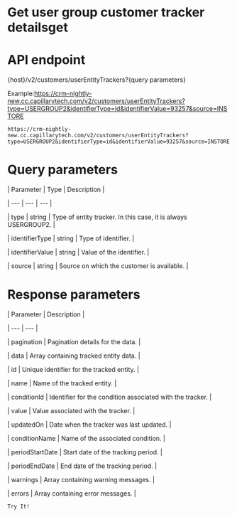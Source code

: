 # Get user group customer tracker detailsget

# API endpoint

{host}/v2/customers/userEntityTrackers?{query parameters}

Example:https://crm-nightly-new.cc.capillarytech.com/v2/customers/userEntityTrackers?type=USERGROUP2&identifierType=id&identifierValue=93257&source=INSTORE

```
https://crm-nightly-new.cc.capillarytech.com/v2/customers/userEntityTrackers?type=USERGROUP2&identifierType=id&identifierValue=93257&source=INSTORE
```

# Query parameters

| Parameter | Type | Description |

| --- | --- | --- |

| type | string | Type of entity tracker. In this case, it is always USERGROUP2. |

| identifierType | string | Type of identifier. |

| identifierValue | string | Value of the identifier. |

| source | string | Source on which the customer is available. |



# Response parameters

| Parameter | Description |

| --- | --- |

| pagination | Pagination details for the data. |

| data | Array containing tracked entity data. |

| id | Unique identifier for the tracked entity. |

| name | Name of the tracked entity. |

| conditionId | Identifier for the condition associated with the tracker. |

| value | Value associated with the tracker. |

| updatedOn | Date when the tracker was last updated. |

| conditionName | Name of the associated condition. |

| periodStartDate | Start date of the tracking period. |

| periodEndDate | End date of the tracking period. |

| warnings | Array containing warning messages. |

| errors | Array containing error messages. |



`Try It!`